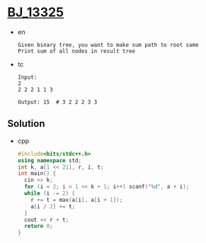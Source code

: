 # [BJ_13325](https://acmicpc.net/problem/13325)

* en

  ```en
  Given binary tree, you want to make sum path to root same
  Print sum of all nodes in result tree
  ```

* tc

  ```tc
  Input:
  2
  2 2 2 1 1 3

  Output: 15  # 3 2 2 2 3 3
  ```

## Solution

* cpp

  ```cpp
  #include<bits/stdc++.h>
  using namespace std;
  int k, a[1 << 21], r, i, t;
  int main() {
    cin >> k;
    for (i = 2; i < 1 << k + 1; i++) scanf("%d", a + i);
    while (i -= 2) {
      r += t = max(a[i], a[i + 1]);
      a[i / 2] += t;
    }
    cout << r + t;
    return 0;
  }
  ```
